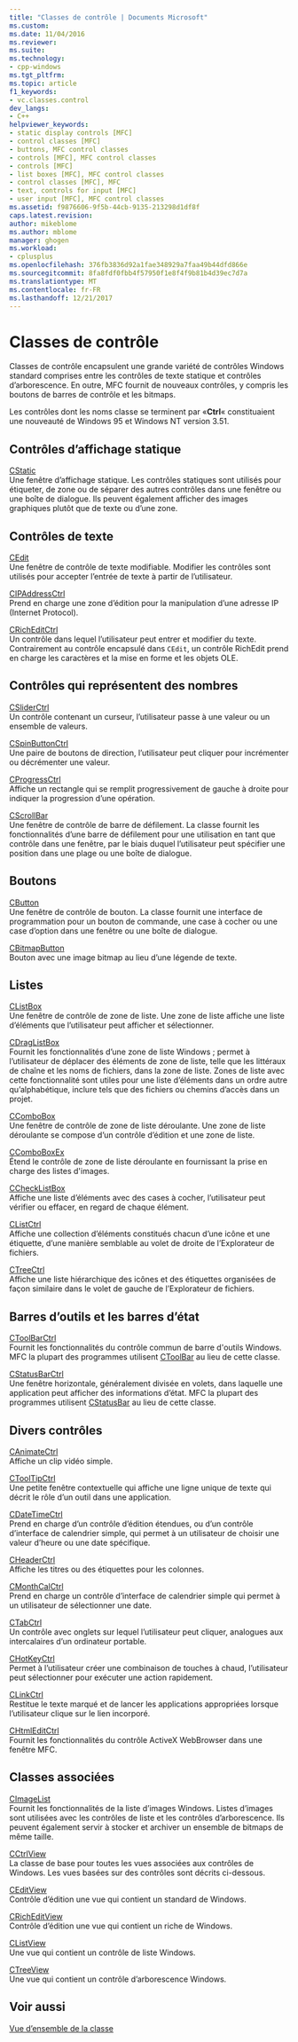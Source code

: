 ```yaml
---
title: "Classes de contrôle | Documents Microsoft"
ms.custom: 
ms.date: 11/04/2016
ms.reviewer: 
ms.suite: 
ms.technology:
- cpp-windows
ms.tgt_pltfrm: 
ms.topic: article
f1_keywords:
- vc.classes.control
dev_langs:
- C++
helpviewer_keywords:
- static display controls [MFC]
- control classes [MFC]
- buttons, MFC control classes
- controls [MFC], MFC control classes
- controls [MFC]
- list boxes [MFC], MFC control classes
- control classes [MFC], MFC
- text, controls for input [MFC]
- user input [MFC], MFC control classes
ms.assetid: f9876606-9f5b-44cb-9135-213298d1df8f
caps.latest.revision: 
author: mikeblome
ms.author: mblome
manager: ghogen
ms.workload:
- cplusplus
ms.openlocfilehash: 376fb3836d92a1fae348929a7faa49b44dfd866e
ms.sourcegitcommit: 8fa8fdf0fbb4f57950f1e8f4f9b81b4d39ec7d7a
ms.translationtype: MT
ms.contentlocale: fr-FR
ms.lasthandoff: 12/21/2017
---
```

# <a name="control-classes"></a>Classes de contrôle
Classes de contrôle encapsulent une grande variété de contrôles Windows standard comprises entre les contrôles de texte statique et contrôles d’arborescence. En outre, MFC fournit de nouveaux contrôles, y compris les boutons de barres de contrôle et les bitmaps.  
  
 Les contrôles dont les noms classe se terminent par «**Ctrl**« constituaient une nouveauté de Windows 95 et Windows NT version 3.51.  
  
## <a name="static-display-controls"></a>Contrôles d’affichage statique  
 [CStatic](../mfc/reference/cstatic-class.md)  
 Une fenêtre d’affichage statique. Les contrôles statiques sont utilisés pour étiqueter, de zone ou de séparer des autres contrôles dans une fenêtre ou une boîte de dialogue. Ils peuvent également afficher des images graphiques plutôt que de texte ou d’une zone.  
  
## <a name="text-controls"></a>Contrôles de texte  
 [CEdit](../mfc/reference/cedit-class.md)  
 Une fenêtre de contrôle de texte modifiable. Modifier les contrôles sont utilisés pour accepter l’entrée de texte à partir de l’utilisateur.  
  
 [CIPAddressCtrl](../mfc/reference/cipaddressctrl-class.md)  
 Prend en charge une zone d’édition pour la manipulation d’une adresse IP (Internet Protocol).  
  
 [CRichEditCtrl](../mfc/reference/cricheditctrl-class.md)  
 Un contrôle dans lequel l’utilisateur peut entrer et modifier du texte. Contrairement au contrôle encapsulé dans `CEdit`, un contrôle RichEdit prend en charge les caractères et la mise en forme et les objets OLE.  
  
## <a name="controls-that-represent-numbers"></a>Contrôles qui représentent des nombres  
 [CSliderCtrl](../mfc/reference/csliderctrl-class.md)  
 Un contrôle contenant un curseur, l’utilisateur passe à une valeur ou un ensemble de valeurs.  
  
 [CSpinButtonCtrl](../mfc/reference/cspinbuttonctrl-class.md)  
 Une paire de boutons de direction, l’utilisateur peut cliquer pour incrémenter ou décrémenter une valeur.  
  
 [CProgressCtrl](../mfc/reference/cprogressctrl-class.md)  
 Affiche un rectangle qui se remplit progressivement de gauche à droite pour indiquer la progression d’une opération.  
  
 [CScrollBar](../mfc/reference/cscrollbar-class.md)  
 Une fenêtre de contrôle de barre de défilement. La classe fournit les fonctionnalités d’une barre de défilement pour une utilisation en tant que contrôle dans une fenêtre, par le biais duquel l’utilisateur peut spécifier une position dans une plage ou une boîte de dialogue.  
  
## <a name="buttons"></a>Boutons  
 [CButton](../mfc/reference/cbutton-class.md)  
 Une fenêtre de contrôle de bouton. La classe fournit une interface de programmation pour un bouton de commande, une case à cocher ou une case d’option dans une fenêtre ou une boîte de dialogue.  
  
 [CBitmapButton](../mfc/reference/cbitmapbutton-class.md)  
 Bouton avec une image bitmap au lieu d’une légende de texte.  
  
## <a name="lists"></a>Listes  
 [CListBox](../mfc/reference/clistbox-class.md)  
 Une fenêtre de contrôle de zone de liste. Une zone de liste affiche une liste d’éléments que l’utilisateur peut afficher et sélectionner.  
  
 [CDragListBox](../mfc/reference/cdraglistbox-class.md)  
 Fournit les fonctionnalités d’une zone de liste Windows ; permet à l’utilisateur de déplacer des éléments de zone de liste, telle que les littéraux de chaîne et les noms de fichiers, dans la zone de liste. Zones de liste avec cette fonctionnalité sont utiles pour une liste d’éléments dans un ordre autre qu’alphabétique, inclure tels que des fichiers ou chemins d’accès dans un projet.  
  
 [CComboBox](../mfc/reference/ccombobox-class.md)  
 Une fenêtre de contrôle de zone de liste déroulante. Une zone de liste déroulante se compose d’un contrôle d’édition et une zone de liste.  
  
 [CComboBoxEx](../mfc/reference/ccomboboxex-class.md)  
 Étend le contrôle de zone de liste déroulante en fournissant la prise en charge des listes d'images.  
  
 [CCheckListBox](../mfc/reference/cchecklistbox-class.md)  
 Affiche une liste d’éléments avec des cases à cocher, l’utilisateur peut vérifier ou effacer, en regard de chaque élément.  
  
 [CListCtrl](../mfc/reference/clistctrl-class.md)  
 Affiche une collection d’éléments constitués chacun d’une icône et une étiquette, d’une manière semblable au volet de droite de l’Explorateur de fichiers.  
  
 [CTreeCtrl](../mfc/reference/ctreectrl-class.md)  
 Affiche une liste hiérarchique des icônes et des étiquettes organisées de façon similaire dans le volet de gauche de l’Explorateur de fichiers.  
  
## <a name="toolbars-and-status-bars"></a>Barres d’outils et les barres d’état  
 [CToolBarCtrl](../mfc/reference/ctoolbarctrl-class.md)  
 Fournit les fonctionnalités du contrôle commun de barre d'outils Windows. MFC la plupart des programmes utilisent [CToolBar](../mfc/reference/ctoolbar-class.md) au lieu de cette classe.  
  
 [CStatusBarCtrl](../mfc/reference/cstatusbarctrl-class.md)  
 Une fenêtre horizontale, généralement divisée en volets, dans laquelle une application peut afficher des informations d’état. MFC la plupart des programmes utilisent [CStatusBar](../mfc/reference/cstatusbar-class.md) au lieu de cette classe.  
  
## <a name="miscellaneous-controls"></a>Divers contrôles  
 [CAnimateCtrl](../mfc/reference/canimatectrl-class.md)  
 Affiche un clip vidéo simple.  
  
 [CToolTipCtrl](../mfc/reference/ctooltipctrl-class.md)  
 Une petite fenêtre contextuelle qui affiche une ligne unique de texte qui décrit le rôle d’un outil dans une application.  
  
 [CDateTimeCtrl](../mfc/reference/cdatetimectrl-class.md)  
 Prend en charge d’un contrôle d’édition étendues, ou d’un contrôle d’interface de calendrier simple, qui permet à un utilisateur de choisir une valeur d’heure ou une date spécifique.  
  
 [CHeaderCtrl](../mfc/reference/cheaderctrl-class.md)  
 Affiche les titres ou des étiquettes pour les colonnes.  
  
 [CMonthCalCtrl](../mfc/reference/cmonthcalctrl-class.md)  
 Prend en charge un contrôle d’interface de calendrier simple qui permet à un utilisateur de sélectionner une date.  
  
 [CTabCtrl](../mfc/reference/ctabctrl-class.md)  
 Un contrôle avec onglets sur lequel l’utilisateur peut cliquer, analogues aux intercalaires d’un ordinateur portable.  
  
 [CHotKeyCtrl](../mfc/reference/chotkeyctrl-class.md)  
 Permet à l’utilisateur créer une combinaison de touches à chaud, l’utilisateur peut sélectionner pour exécuter une action rapidement.  
  
 [CLinkCtrl](../mfc/reference/clinkctrl-class.md)  
 Restitue le texte marqué et de lancer les applications appropriées lorsque l’utilisateur clique sur le lien incorporé.  
  
 [CHtmlEditCtrl](../mfc/reference/chtmleditctrl-class.md)  
 Fournit les fonctionnalités du contrôle ActiveX WebBrowser dans une fenêtre MFC.  
  
## <a name="related-classes"></a>Classes associées  
 [CImageList](../mfc/reference/cimagelist-class.md)  
 Fournit les fonctionnalités de la liste d’images Windows. Listes d’images sont utilisées avec les contrôles de liste et les contrôles d’arborescence. Ils peuvent également servir à stocker et archiver un ensemble de bitmaps de même taille.  
  
 [CCtrlView](../mfc/reference/cctrlview-class.md)  
 La classe de base pour toutes les vues associées aux contrôles de Windows. Les vues basées sur des contrôles sont décrits ci-dessous.  
  
 [CEditView](../mfc/reference/ceditview-class.md)  
 Contrôle d’édition une vue qui contient un standard de Windows.  
  
 [CRichEditView](../mfc/reference/cricheditview-class.md)  
 Contrôle d’édition une vue qui contient un riche de Windows.  
  
 [CListView](../mfc/reference/clistview-class.md)  
 Une vue qui contient un contrôle de liste Windows.  
  
 [CTreeView](../mfc/reference/ctreeview-class.md)  
 Une vue qui contient un contrôle d’arborescence Windows.  
  
## <a name="see-also"></a>Voir aussi  
 [Vue d’ensemble de la classe](../mfc/class-library-overview.md)

